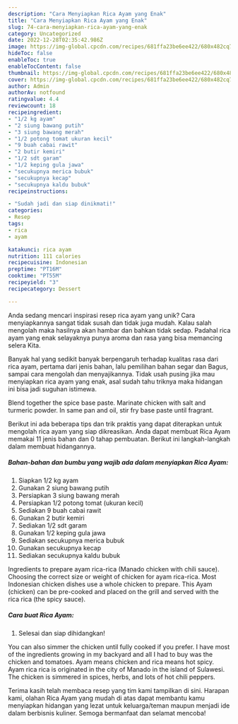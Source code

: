 ```yaml
---
description: "Cara Menyiapkan Rica Ayam yang Enak"
title: "Cara Menyiapkan Rica Ayam yang Enak"
slug: 74-cara-menyiapkan-rica-ayam-yang-enak
category: Uncategorized
date: 2022-12-28T02:35:42.986Z
image: https://img-global.cpcdn.com/recipes/681ffa23be6ee422/680x482cq70/rica-ayam-foto-resep-utama.jpg
hideToc: false
enableToc: true
enableTocContent: false
thumbnail: https://img-global.cpcdn.com/recipes/681ffa23be6ee422/680x482cq70/rica-ayam-foto-resep-utama.jpg
cover: https://img-global.cpcdn.com/recipes/681ffa23be6ee422/680x482cq70/rica-ayam-foto-resep-utama.jpg
author: Admin
authorAv: notfound
ratingvalue: 4.4
reviewcount: 18
recipeingredient:
- "1/2 kg ayam"
- "2 siung bawang putih"
- "3 siung bawang merah"
- "1/2 potong tomat ukuran kecil"
- "9 buah cabai rawit"
- "2 butir kemiri"
- "1/2 sdt garam"
- "1/2 keping gula jawa"
- "secukupnya merica bubuk"
- "secukupnya kecap"
- "secukupnya kaldu bubuk"
recipeinstructions:

- "Sudah jadi dan siap dinikmati!"
categories:
- Resep
tags:
- rica
- ayam

katakunci: rica ayam 
nutrition: 111 calories
recipecuisine: Indonesian
preptime: "PT16M"
cooktime: "PT55M"
recipeyield: "3"
recipecategory: Dessert

---
```





Anda sedang mencari inspirasi resep rica ayam yang unik? Cara menyiapkannya sangat tidak susah dan tidak juga mudah. Kalau salah mengolah maka hasilnya akan hambar dan bahkan tidak sedap. Padahal rica ayam yang enak selayaknya punya aroma dan rasa yang bisa memancing selera Kita.





Banyak hal yang sedikit banyak berpengaruh terhadap kualitas rasa dari rica ayam, pertama dari jenis bahan, lalu pemilihan bahan segar dan Bagus, sampai cara mengolah dan menyajikannya. Tidak usah pusing jika mau menyiapkan rica ayam yang enak,      asal sudah tahu triknya maka hidangan ini bisa jadi suguhan istimewa.














Blend together the spice base paste. Marinate chicken with salt and turmeric powder. In same pan and oil, stir fry base paste until fragrant.






Berikut ini ada beberapa tips dan trik praktis yang dapat diterapkan untuk mengolah rica ayam yang siap dikreasikan. Anda dapat membuat Rica Ayam memakai 11 jenis bahan dan 0 tahap pembuatan. Berikut ini langkah-langkah dalam membuat hidangannya.

<!--inarticleads1-->

##### Bahan-bahan dan bumbu yang wajib ada dalam menyiapkan Rica Ayam:

1. Siapkan 1/2 kg ayam
1. Gunakan 2 siung bawang putih
1. Persiapkan 3 siung bawang merah
1. Persiapkan 1/2 potong tomat (ukuran kecil)
1. Sediakan 9 buah cabai rawit
1. Gunakan 2 butir kemiri
1. Sediakan 1/2 sdt garam
1. Gunakan 1/2 keping gula jawa
1. Sediakan secukupnya merica bubuk
1. Gunakan secukupnya kecap
1. Sediakan secukupnya kaldu bubuk


Ingredients to prepare ayam rica-rica (Manado chicken with chili sauce). Choosing the correct size or weight of chicken for ayam rica-rica. Most Indonesian chicken dishes use a whole chicken to prepare. This Ayam (chicken) can be pre-cooked and placed on the grill and served with the rica rica (the spicy sauce). 

<!--inarticleads2-->

##### Cara buat Rica Ayam:


1. Selesai dan siap dihidangkan!

You can also simmer the chicken until fully cooked if you prefer. I have most of the ingredients growing in my backyard and all I had to buy was the chicken and tomatoes. Ayam means chicken and rica means hot spicy. Ayam rica rica is originated in the city of Manado in the island of Sulawesi. The chicken is simmered in spices, herbs, and lots of hot chili peppers. 

Terima kasih telah membaca resep yang tim kami tampilkan di sini. Harapan kami, olahan Rica Ayam yang mudah di atas dapat membantu kamu menyiapkan hidangan yang lezat untuk keluarga/teman maupun menjadi ide dalam berbisnis kuliner. Semoga bermanfaat dan selamat mencoba!
